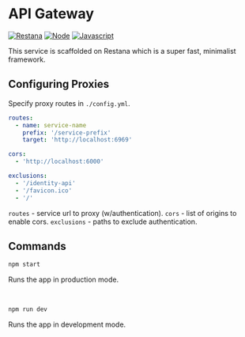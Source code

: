 # API Gateway

[![Restana](https://img.shields.io/badge/Restana-%23000000.svg?style=for-the-badge&logo=FastAPI&logoColor=white)](https://restana.21no.de/)
[![Node](https://img.shields.io/badge/nodeJS-6DA55F?style=for-the-badge&logo=node.js&logoColor=white)](https://nodejs.org/)
[![Javascript](https://img.shields.io/badge/javascript-%23323330.svg?style=for-the-badge&logo=javascript&logoColor=%23F7DF1E)](https://developer.mozilla.org/en-US/docs/Web/JavaScript/)

This service is scaffolded on Restana which is a super fast, minimalist framework.

## Configuring Proxies

Specify proxy routes in `./config.yml`.

```yaml
routes:
  - name: service-name
    prefix: '/service-prefix'
    target: 'http://localhost:6969'

cors:
  - 'http://localhost:6000'

exclusions:
  - '/identity-api'
  - '/favicon.ico'
  - '/'
```

`routes` - service url to proxy (w/authentication).
`cors` - list of origins to enable cors.
`exclusions` - paths to exclude authentication.

## Commands

```bash
npm start
```

Runs the app in production mode.

<br>

```bash
npm run dev
```

Runs the app in development mode.
